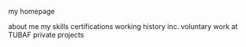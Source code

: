 my homepage

about me
my skills
certifications
working history inc. voluntary work at TUBAF
private projects
